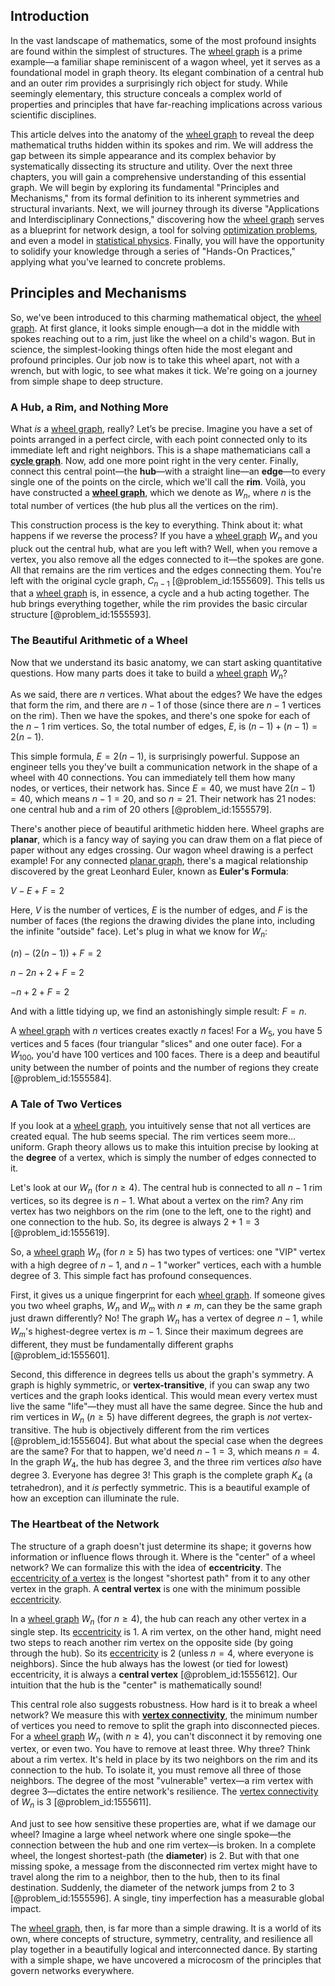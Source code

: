 ## Introduction
In the vast landscape of mathematics, some of the most profound insights are found within the simplest of structures. The [wheel graph](@article_id:271392) is a prime example—a familiar shape reminiscent of a wagon wheel, yet it serves as a foundational model in graph theory. Its elegant combination of a central hub and an outer rim provides a surprisingly rich object for study. While seemingly elementary, this structure conceals a complex world of properties and principles that have far-reaching implications across various scientific disciplines.

This article delves into the anatomy of the [wheel graph](@article_id:271392) to reveal the deep mathematical truths hidden within its spokes and rim. We will address the gap between its simple appearance and its complex behavior by systematically dissecting its structure and utility. Over the next three chapters, you will gain a comprehensive understanding of this essential graph. We will begin by exploring its fundamental "Principles and Mechanisms," from its formal definition to its inherent symmetries and structural invariants. Next, we will journey through its diverse "Applications and Interdisciplinary Connections," discovering how the [wheel graph](@article_id:271392) serves as a blueprint for network design, a tool for solving [optimization problems](@article_id:142245), and even a model in [statistical physics](@article_id:142451). Finally, you will have the opportunity to solidify your knowledge through a series of "Hands-On Practices," applying what you've learned to concrete problems.

## Principles and Mechanisms

So, we've been introduced to this charming mathematical object, the [wheel graph](@article_id:271392). At first glance, it looks simple enough—a dot in the middle with spokes reaching out to a rim, just like the wheel on a child's wagon. But in science, the simplest-looking things often hide the most elegant and profound principles. Our job now is to take this wheel apart, not with a wrench, but with logic, to see what makes it tick. We're going on a journey from simple shape to deep structure.

### A Hub, a Rim, and Nothing More

What *is* a [wheel graph](@article_id:271392), really? Let’s be precise. Imagine you have a set of points arranged in a perfect circle, with each point connected only to its immediate left and right neighbors. This is a shape mathematicians call a **[cycle graph](@article_id:273229)**. Now, add one more point right in the very center. Finally, connect this central point—the **hub**—with a straight line—an **edge**—to every single one of the points on the circle, which we'll call the **rim**. Voilà, you have constructed a **[wheel graph](@article_id:271392)**, which we denote as $W_n$, where $n$ is the total number of vertices (the hub plus all the vertices on the rim).

This construction process is the key to everything. Think about it: what happens if we reverse the process? If you have a [wheel graph](@article_id:271392) $W_n$ and you pluck out the central hub, what are you left with? Well, when you remove a vertex, you also remove all the edges connected to it—the spokes are gone. All that remains are the rim vertices and the edges connecting them. You're left with the original cycle graph, $C_{n-1}$ [@problem_id:1555609]. This tells us that a [wheel graph](@article_id:271392) is, in essence, a cycle and a hub acting together. The hub brings everything together, while the rim provides the basic circular structure [@problem_id:1555593].

### The Beautiful Arithmetic of a Wheel

Now that we understand its basic anatomy, we can start asking quantitative questions. How many parts does it take to build a [wheel graph](@article_id:271392) $W_n$?

As we said, there are $n$ vertices. What about the edges? We have the edges that form the rim, and there are $n-1$ of those (since there are $n-1$ vertices on the rim). Then we have the spokes, and there's one spoke for each of the $n-1$ rim vertices. So, the total number of edges, $E$, is $(n-1) + (n-1) = 2(n-1)$.

This simple formula, $E = 2(n-1)$, is surprisingly powerful. Suppose an engineer tells you they've built a communication network in the shape of a wheel with 40 connections. You can immediately tell them how many nodes, or vertices, their network has. Since $E=40$, we must have $2(n-1) = 40$, which means $n-1=20$, and so $n=21$. Their network has 21 nodes: one central hub and a rim of 20 others [@problem_id:1555579].

There's another piece of beautiful arithmetic hidden here. Wheel graphs are **planar**, which is a fancy way of saying you can draw them on a flat piece of paper without any edges crossing. Our wagon wheel drawing is a perfect example! For any connected [planar graph](@article_id:269143), there's a magical relationship discovered by the great Leonhard Euler, known as **Euler's Formula**:

$V - E + F = 2$

Here, $V$ is the number of vertices, $E$ is the number of edges, and $F$ is the number of faces (the regions the drawing divides the plane into, including the infinite "outside" face). Let's plug in what we know for $W_n$:

$(n) - (2(n-1)) + F = 2$

$n - 2n + 2 + F = 2$

$-n + 2 + F = 2$

And with a little tidying up, we find an astonishingly simple result: $F = n$.

A [wheel graph](@article_id:271392) with $n$ vertices creates exactly $n$ faces! For a $W_5$, you have 5 vertices and 5 faces (four triangular "slices" and one outer face). For a $W_{100}$, you'd have 100 vertices and 100 faces. There is a deep and beautiful unity between the number of points and the number of regions they create [@problem_id:1555584].

### A Tale of Two Vertices

If you look at a [wheel graph](@article_id:271392), you intuitively sense that not all vertices are created equal. The hub seems special. The rim vertices seem more... uniform. Graph theory allows us to make this intuition precise by looking at the **degree** of a vertex, which is simply the number of edges connected to it.

Let's look at our $W_n$ (for $n \ge 4$). The central hub is connected to all $n-1$ rim vertices, so its degree is $n-1$. What about a vertex on the rim? Any rim vertex has two neighbors on the rim (one to the left, one to the right) and one connection to the hub. So, its degree is always $2+1=3$ [@problem_id:1555619].

So, a [wheel graph](@article_id:271392) $W_n$ (for $n \ge 5$) has two types of vertices: one "VIP" vertex with a high degree of $n-1$, and $n-1$ "worker" vertices, each with a humble degree of 3. This simple fact has profound consequences.

First, it gives us a unique fingerprint for each [wheel graph](@article_id:271392). If someone gives you two wheel graphs, $W_n$ and $W_m$ with $n \neq m$, can they be the same graph just drawn differently? No! The graph $W_n$ has a vertex of degree $n-1$, while $W_m$'s highest-degree vertex is $m-1$. Since their maximum degrees are different, they must be fundamentally different graphs [@problem_id:1555601].

Second, this difference in degrees tells us about the graph's symmetry. A graph is highly symmetric, or **vertex-transitive**, if you can swap any two vertices and the graph looks identical. This would mean every vertex must live the same "life"—they must all have the same degree. Since the hub and rim vertices in $W_n$ ($n \ge 5$) have different degrees, the graph is *not* vertex-transitive. The hub is objectively different from the rim vertices [@problem_id:1555604]. But what about the special case when the degrees are the same? For that to happen, we'd need $n-1=3$, which means $n=4$. In the graph $W_4$, the hub has degree 3, and the three rim vertices *also* have degree 3. Everyone has degree 3! This graph is the complete graph $K_4$ (a tetrahedron), and it *is* perfectly symmetric. This is a beautiful example of how an exception can illuminate the rule.

### The Heartbeat of the Network

The structure of a graph doesn't just determine its shape; it governs how information or influence flows through it. Where is the "center" of a wheel network? We can formalize this with the idea of **eccentricity**. The [eccentricity of a vertex](@article_id:264901) is the longest "shortest path" from it to any other vertex in the graph. A **central vertex** is one with the minimum possible [eccentricity](@article_id:266406).

In a [wheel graph](@article_id:271392) $W_n$ (for $n \ge 4$), the hub can reach any other vertex in a single step. Its [eccentricity](@article_id:266406) is 1. A rim vertex, on the other hand, might need two steps to reach another rim vertex on the opposite side (by going through the hub). So its [eccentricity](@article_id:266406) is 2 (unless $n=4$, where everyone is neighbors). Since the hub always has the lowest (or tied for lowest) eccentricity, it is always a **central vertex** [@problem_id:1555612]. Our intuition that the hub is the "center" is mathematically sound!

This central role also suggests robustness. How hard is it to break a wheel network? We measure this with **[vertex connectivity](@article_id:271787)**, the minimum number of vertices you need to remove to split the graph into disconnected pieces. For a [wheel graph](@article_id:271392) $W_n$ (with $n \ge 4$), you can't disconnect it by removing one vertex, or even two. You have to remove at least three. Why three? Think about a rim vertex. It's held in place by its two neighbors on the rim and its connection to the hub. To isolate it, you must remove all three of those neighbors. The degree of the most "vulnerable" vertex—a rim vertex with degree 3—dictates the entire network's resilience. The [vertex connectivity](@article_id:271787) of $W_n$ is 3 [@problem_id:1555611].

And just to see how sensitive these properties are, what if we damage our wheel? Imagine a large wheel network where one single spoke—the connection between the hub and one rim vertex—is broken. In a complete wheel, the longest shortest-path (the **diameter**) is 2. But with that one missing spoke, a message from the disconnected rim vertex might have to travel along the rim to a neighbor, then to the hub, then to its final destination. Suddenly, the diameter of the network jumps from 2 to 3 [@problem_id:1555596]. A single, tiny imperfection has a measurable global impact.

The [wheel graph](@article_id:271392), then, is far more than a simple drawing. It is a world of its own, where concepts of structure, symmetry, centrality, and resilience all play together in a beautifully logical and interconnected dance. By starting with a simple shape, we have uncovered a microcosm of the principles that govern networks everywhere.